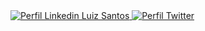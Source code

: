 <div aling="center">
    <a href="https://www.linkedin.com/in/luizcsbh/">
      <img src="https://img.shields.io/badge/-Luiz%20Santos-blue?style=flat-square&logo=linkedin" alt="Perfil Linkedin Luiz Santos">  
    </a>
    <a href="https://twitter.com/luizcs">
        <img src="https://img.shields.io/badge/-@luizcs-blue?style=flat-square&logo=twitter" alt="Perfil Twitter">
    </a>
</div>

<!--
**luizcsbh/luizcsbh** is a ✨ _special_ ✨ repository because its `README.md` (this file) appears on your GitHub profile.

Here are some ideas to get you started:

- 🔭 I’m currently working on ...
- 🌱 I’m currently learning ...
- 👯 I’m looking to collaborate on ...
- 🤔 I’m looking for help with ...
- 💬 Ask me about ...
- 📫 How to reach me: ...
- 😄 Pronouns: ...
- ⚡ Fun fact: ...
-->
